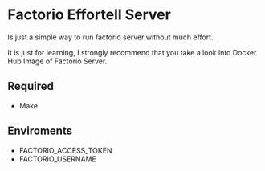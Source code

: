 #  Factorio Effortell Server

Is just a simple way to run factorio server without much effort.

It is just for learning, I strongly recommend that you take a look into Docker Hub Image of Factorio Server.

## Required

* Make

## Enviroments

* FACTORIO_ACCESS_TOKEN
* FACTORIO_USERNAME

